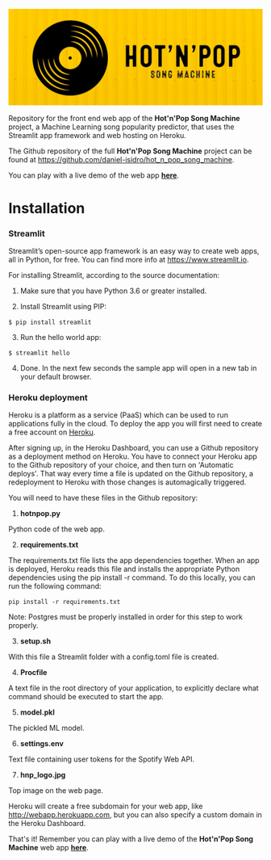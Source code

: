 ![logo](https://github.com/daniel-isidro/heroku_hot_n_pop/blob/master/hnp_logo.jpeg)

Repository for the front end web app of the **Hot'n'Pop Song Machine** project, a Machine Learning song popularity predictor, that uses the Streamlit app framework and web hosting on Heroku.

The Github repository of the full **Hot'n'Pop Song Machine** project can be found at https://github.com/daniel-isidro/hot_n_pop_song_machine.

You can play with a live demo of the web app **[here](https://hot-n-pop-song-machine.herokuapp.com)**.

# Installation

### Streamlit

Streamlit’s open-source app framework is an easy way to create web apps, all in Python, for free. You can find more info at https://www.streamlit.io.

For installing Streamlit, according to the source documentation:

1. Make sure that you have Python 3.6 or greater installed.

2. Install Streamlit using PIP:
```
$ pip install streamlit
```

3. Run the hello world app:
```
$ streamlit hello
```

4. Done. In the next few seconds the sample app will open in a new tab in your default browser.

### Heroku deployment

Heroku is a platform as a service (PaaS) which can be used to run applications fully in the cloud. To deploy the app you will first need to create a free account on [Heroku](https://signup.heroku.com/dc).

After signing up, in the Heroku Dashboard, you can use a Github repository as a deployment method on Heroku. You have to connect your Heroku app to the Github repository of your choice, and then turn on 'Automatic deploys'. That way every time a file is updated on the Github repository, a redeployment to Heroku with those changes is automagically triggered.

You will need to have these files in the Github repository:

1. **hotnpop.py**

Python code of the web app.

2. **requirements.txt**

The requirements.txt file lists the app dependencies together. When an app is deployed, Heroku reads this file and installs the appropriate Python dependencies using the pip install -r command. To do this locally, you can run the following command:
```
pip install -r requirements.txt
```
Note: Postgres must be properly installed in order for this step to work properly.

3. **setup.sh**

With this file a Streamlit folder with a config.toml file is created.

4. **Procfile**

A text file in the root directory of your application, to explicitly declare what command should be executed to start the app.

5. **model.pkl**

The pickled ML model.

6. **settings.env**

Text file containing user tokens for the Spotify Web API.

7. **hnp_logo.jpg**

Top image on the web page.

Heroku will create a free subdomain for your web app, like http://webapp.herokuapp.com, but you can also specify a custom domain in the Heroku Dashboard.

That's it! Remember you can play with a live demo of the **Hot'n'Pop Song Machine** web app **[here](https://hot-n-pop-song-machine.herokuapp.com)**.
